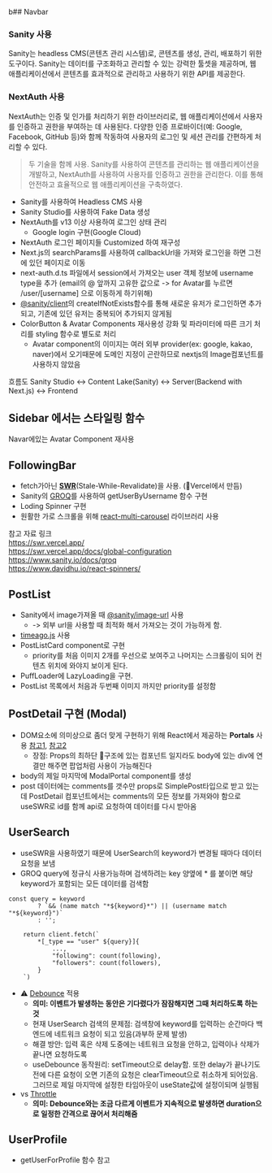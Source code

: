 b## Navbar

### Sanity 사용
Sanity는 headless CMS(콘텐츠 관리 시스템)로, 콘텐츠를 생성, 관리, 배포하기 위한 도구이다. Sanity는 데이터를 구조화하고 관리할 수 있는 강력한 툴셋을 제공하며, 웹 애플리케이션에서 콘텐츠를 효과적으로 관리하고 사용하기 위한 API를 제공한다.

### NextAuth  사용
NextAuth는 인증 및 인가를 처리하기 위한 라이브러리로, 웹 애플리케이션에서 사용자를 인증하고 권한을 부여하는 데 사용된다. 다양한 인증 프로바이더(예: Google, Facebook, GitHub 등)와 함께 작동하여 사용자의 로그인 및 세션 관리를 간편하게 처리할 수 있다.

> 두 기술을 함께 사용. 
Sanity를 사용하여 콘텐츠를 관리하는 웹 애플리케이션을 개발하고, NextAuth를 사용하여 사용자를 인증하고 권한을 관리한다. 이를 통해 안전하고 효율적으로 웹 애플리케이션을 구축하였다.

* Sanity를 사용하여 Headless CMS 사용
* Sanity Studio를 사용하여 Fake Data 생성
* NextAuth를 v13 이상 사용하여 로그인 상태 관리
    * Google login 구현(Google Cloud)
* NextAuth 로그인 페이지들 Customized 하여 재구성
* Next.js의 searchParams를 사용하여 callbackUrl을 가져와 로그인을 하면 그전에 있던 페이지로 이동
* next-auth.d.ts 파일에서 session에서 가져오는 user 객체 정보에 username type을 추가 (email의 @ 앞까지 고유한 값으로 -> for Avatar를 누르면 /user/[username] 으로 이동하게 하기위해)
* <a href="https://www.sanity.io/docs/js-client#quickstart">@sanity/client</a>의 createIfNotExists함수를 통해 새로운 유저가 로그인하면 추가되고, 기존에 있던 유저는 중복되어 추가되지 않게됨
* ColorButton & Avatar Components 재사용성 강화 및 파라미터에 따른 크기 처리를 styling 함수로 별도로 처리
    * Avatar component의 이미지는 여러 외부 provider(ex: google, kakao, naver)에서 오기때문에 도메인 지정이 곤란하므로 nextjs의 Image컴포넌트를 사용하지 않았음

흐름도
Sanity Studio ↔️ Content Lake(Sanity) ↔️ Server(Backend with Next.js) ↔️ Frontend

## Sidebar 에서는 스타일링 함수
Navar에있는 Avatar Component 재사용

## FollowingBar
* fetch가아닌 <a href="https://swr.vercel.app/">**SWR**</a>(Stale-While-Revalidate)을 사용. (Vercel에서 만듬)
* Sanity의 <a href="https://www.sanity.io/docs/groq">GROQ</a>를 사용하여 getUserByUsername 함수 구현
* Loding Spinner 구현
* 원활한 가로 스크롤을 위해 [react-multi-carousel](https://www.npmjs.com/package/react-multi-carousel) 라이브러리 사용

참고 자료 링크 </br>
https://swr.vercel.app/ </br>
https://swr.vercel.app/docs/global-configuration </br>
https://www.sanity.io/docs/groq </br>
https://www.davidhu.io/react-spinners/ 


## PostList
* Sanity에서 image가져올 때 [@sanity/image-url](https://www.sanity.io/docs/image-url) 사용 
    * -> 외부 url을 사용할 때 최적화 해서 가져오는 것이 가능하게 함.
* [timeago.js](https://github.com/hustcc/timeago.js/blob/master/README.md) 사용 
* PostListCard component로 구현
    * priority를 처음 이미지 2개를 우선으로 보여주고 나머지는 스크롤링이 되어 컨텐츠 위치에 와야지 보이게 된다.
* PuffLoader에 LazyLoading을 구현.
* PostList 목록에서 처음과 두번째 이미지 까지만 priority를 설정함


## PostDetail 구현 (Modal)
* DOM요소에 의미상으로 좀더 맞게 구현하기 위해 React에서 제공하는 **Portals** 사용 [참고1](https://legacy.reactjs.org/docs/portals.html), [참고2](https://react.dev/reference/react-dom/createPortal)
    * 장점: Props의 최하단 구조에 있는 컴포넌트 일지라도 body에 있는 div에 연결만 해주면 팝업처럼 사용이 가능해진다
* body의 제일 마지막에 ModalPortal component를 생성
* post 데이터에는 comments를 갯수만 props로 SimplePost타입으로 받고 있는데 PostDetail 컴포넌트에서는 comments의 모든 정보를 가져와야 함으로 useSWR로 id를 함께 api로 요청하여 데이터를 다시 받아옴

## UserSearch 
* useSWR을 사용하였기 때문에 UserSearch의 keyword가 변경될 때마다 데이터 요청을 보냄
* GROQ query에 정규식 사용가능하며 검색하려는 key 양옆에 * 를 붙이면 해당 keyword가 포함되는 모든 데이터를 검색함
```tsx
const query = keyword 
        ? `&& (name match "*${keyword}*") || (username match "*${keyword}")`
        : '';

    return client.fetch(`
        *[_type == "user" ${query}]{
            ...,
            "following": count(following),
            "followers": count(followers),
        }
    `)
```
* ⚠️ [Debounce](https://github.com/vercel/swr/issues/110) 적용 
    * **의미: 이벤트가 발생하는 동안은 기다렸다가 잠잠해지면 그때 처리하도록 하는 것**
    * 현재 UserSearch 검색의 문제점: 검색창에 keyword를 입력하는 순간마다 백엔드에 네트워크 요청이 되고 있음(과부하 문제 발생)
    * 해결 방안: 입력 혹은 삭제 도중에는 네트워크 요청을 안하고, 입력이나 삭제가 끝나면 요청하도록
    * useDebounce 동작원리: setTimeout으로 delay함. 또한 delay가 끝나기도 전에 다른 요청이 오면 기존의 요청은 clearTimeout으로 취소하게 되어있음. 그러므로 제일 마지막에 설정한 타임아웃이 useState값에 설정이되며 실행됨
* vs [Throttle](https://redd.one/blog/debounce-vs-throttle)
    * **의미: Debounce와는 조금 다르게 이벤트가 지속적으로 발생하면 duration으로 일정한 간격으로 끊어서 처리해줌**

    
## UserProfile
* getUserForProfile 함수 참고

